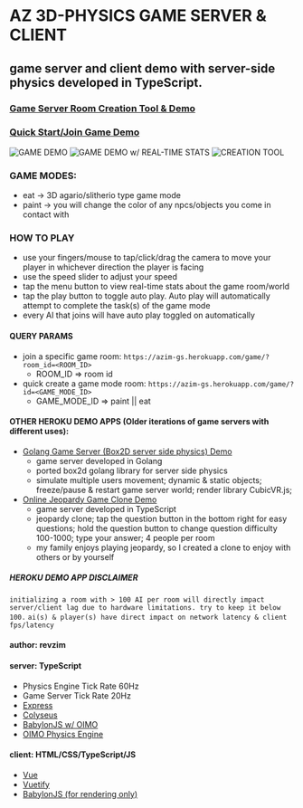 # AZ 3D-PHYSICS GAME SERVER & CLIENT

## game server and client demo with server-side physics developed in TypeScript.

### [Game Server Room Creation Tool & Demo](https://azim-gs.herokuapp.com/)
### [Quick Start/Join Game Demo](https://azim-gs.herokuapp.com/game/)

![GAME DEMO](https://i.imgur.com/o8QkHAt.png)
![GAME DEMO w/ REAL-TIME STATS](https://i.imgur.com/WFcnytL.png)
![CREATION TOOL](https://i.imgur.com/5nqCf2K.png)

### GAME MODES:
* eat -> 3D agario/slitherio type game mode
* paint -> you will change the color of any npcs/objects you come in contact with

### HOW TO PLAY
* use your fingers/mouse to tap/click/drag the camera to move your player in whichever direction the player is facing
* use the speed slider to adjust your speed
* tap the menu button to view real-time stats about the game room/world
* tap the play button to toggle auto play. Auto play will automatically attempt to complete the task(s) of the game mode
* every AI that joins will have auto play toggled on automatically

#### QUERY PARAMS
* join a specific game room: `https://azim-gs.herokuapp.com/game/?room_id=<ROOM_ID>`
  * ROOM_ID => room id
* quick create a game mode room: `https://azim-gs.herokuapp.com/game/?id=<GAME_MODE_ID>`
  * GAME_MODE_ID => paint || eat

#### OTHER HEROKU DEMO APPS (Older iterations of game servers with different uses):
* [Golang Game Server (Box2D server side physics) Demo](https://az-b2d-physgs.herokuapp.com)
  * game server developed in Golang
  * ported box2d golang library for server side physics
  * simulate multiple users movement; dynamic & static objects; freeze/pause & restart game server world; render library CubicVR.js; 
* [Online Jeopardy Game Clone Demo](https://azjeopardy.herokuapp.com)
  * game server developed in TypeScript
  * jeopardy clone; tap the question button in the bottom right for easy questions; hold the question button to change question difficulty 100-1000; type your answer; 4 people per room
  * my family enjoys playing jeopardy, so I created a clone to enjoy with others or by yourself

##### *HEROKU DEMO APP DISCLAIMER*
`initializing a room with > 100 AI per room will directly impact server/client lag due to hardware limitations. try to keep it below 100.`
`ai(s) & player(s) have direct impact on network latency & client fps/latency`

#### author: revzim

#### server: TypeScript
- Physics Engine Tick Rate 60Hz
- Game Server Tick Rate 20Hz
- [Express](https://github.com/expressjs/express)
- [Colyseus](https://github.com/colyseus/colyseus)
- [BabylonJS w/ OIMO](https://github.com/BabylonJS/Babylon.js)
- [OIMO Physics Engine](https://github.com/lo-th/Oimo.js/)

#### client: HTML/CSS/TypeScript/JS
- [Vue](https://github.com/vuejs/vue)
- [Vuetify](https://github.com/vuetifyjs/vuetify)
- [BabylonJS (for rendering only)](https://github.com/BabylonJS/Babylon.js)
